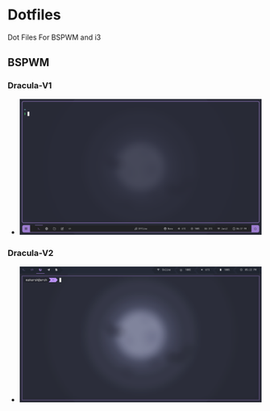 # Dotfiles 

Dot Files For BSPWM and i3

## BSPWM
  
  ### Dracula-V1
  - ![Terminal](https://raw.githubusercontent.com/Maharsh17/Archive/main/Screenshot/Dracula-V1/Terminal.png) 
  
  
  ### Dracula-V2
  - ![Terminal](https://raw.githubusercontent.com/Maharsh17/Archive/main/Screenshot/Dracula-V2/Terminal.png)

